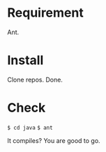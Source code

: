 Requirement
===========

Ant.

Install
=======

Clone repos. Done.

Check
=====

`$ cd java`
`$ ant`

It compiles? You are good to go.
